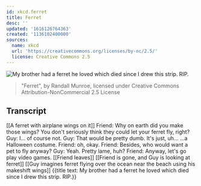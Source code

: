 ```yaml
---
id: xkcd.ferret
title: Ferret
desc: ''
updated: '1616126764363'
created: '1136102400000'
sources:
  name: xkcd
  url: 'https://creativecommons.org/licenses/by-nc/2.5/'
  license: Creative Commons 2.5
---
```

![My brother had a ferret he loved which died since I drew this strip.  RIP.](https://imgs.xkcd.com/comics/ferret.jpg)
> "Ferret", by Randall Munroe, licensed under Creative Commons Attribution-NonCommercial 2.5 License

## Transcript
[[A ferret with airplane wings on it]]
Friend: Why on earth did you make those wings? You don't seriously think they could let your ferret fly, right?
Guy: I... of course not.
Guy: That would be pretty dumb. It's just, uh... ...a Halloween costume.
Friend: oh, okay.
Friend: Besides, who would want a pet to fly anyway?
Guy: Yeah. Pretty lame, huh?
Friend: Anyway, let's go play video games.
[[Friend leaves]]
[[Friend is gone, and Guy is looking at ferret]]
[[Guy imagines ferret flying over the ocean near the beach using his makeshift wings]]
{{title text: My brother had a ferret he loved which died since I drew this strip. RIP.}}
